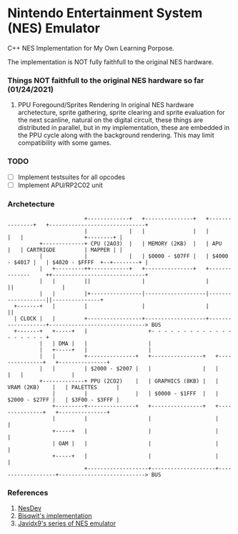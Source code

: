 # Nintendo Entertainment System (NES) Emulator

C++ NES Implementation for My Own Learning Porpose.

The implementation is NOT fully faithfull to the original NES hardware.

### Things NOT faithfull to the original NES hardware so far (01/24/2021)

1. PPU Foregound/Sprites Rendering
 In original NES hardware archetecture, sprite gathering, sprite clearing and sprite evaluation for the next scanline,
natural on the digital circuit, these things are distributed in parallel, but in my implementation, these are embedded
in the PPU cycle along with the background rendering. This may limit compatibility with some games.

### TODO

- [ ] Implement testsuites for all opcodes
- [ ] Implement APU/RP2C02 unit

### Archetecture

```
                        +-------------+   +---------------+   +---------------+   +------------------------------+
                        |             |   |               |   |               |   |                   +--------+ |
          +-------------+ CPU (2AO3)  |   | MEMORY (2KB)  |   | APU           |   | CARTRIGDE         | MAPPER | |
          |             |             |   | $0000 - $07FF |   | $4000 - $4017 |   | $4020 - $FFFF  +--+--------+ |
          |   +---------++------------+   +---------------+   +--------------     ++-----------------------------+
          |   |         ||                |                   |                   ||               |
          |   |         |+----------------|-------------------|-------------------||---------------+
  +-------+   |         |                 |                   |                   ||
  | CLOCK |   |         +-----------------+-------------------+-------------------+------------------------------> BUS
  +-------+   +-----+   |                   +- - - - - - - - - - - - - - - - - - - +
          |   | DMA |   |                   |
          |   +-----+   |                   |
          |   |         +---------------+   +----------------+   +---------------+   +---------------+
          |   |         | $2000 - $2007 |   |                |   |               |   |               |
          +-------------+ PPU (2CO2)    |   | GRAPHICS (8KB) |   | VRAM (2KB)    |   | PALETTES      |
              |         |               |   | $0000 - $1FFF  |   | $2000 - $27FF |   | $3F00 - $3FFF |
              +---------+---------------+   +----------------+   +---------------+   +---------------+
              |         |                   |                    |                   |
              +-----+   |                   |                    |                   |
              | OAM |   |                   |                    |                   |
              +-----+   |                   |                    |                   |
                        +-------------------+--------------------+-------------------+---------------------------> BUS
```

### References

1. [NesDev](http://nesdev.com/)
2. [Bisqwit's implementation](https://bisqwit.iki.fi/jutut/kuvat/programming_examples/nesemu1/)
3. [Javidx9's series of NES emulator](https://www.youtube.com/watch?v=F8kx56OZQhg)

